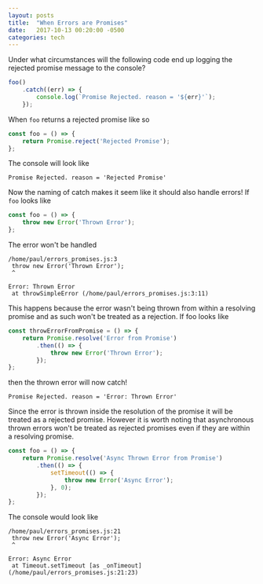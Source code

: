 ```yaml
---
layout: posts
title:  "When Errors are Promises"
date:   2017-10-13 00:20:00 -0500
categories: tech
---
```

Under what circumstances will the following code end up logging the rejected promise message to the console?
```javascript
foo()
    .catch((err) => {
        console.log(`Promise Rejected. reason = '${err}'`);
    });
```
When `foo` returns a rejected promise like so

```javascript
const foo = () => {
    return Promise.reject('Rejected Promise');
};
```

The console will look like
```
Promise Rejected. reason = 'Rejected Promise'
```
Now the naming of catch makes it seem like it should also handle errors! If `foo` looks like

```javascript
const foo = () => {
    throw new Error('Thrown Error');
};
```

The error won't be handled

```
/home/paul/errors_promises.js:3
 throw new Error('Thrown Error');
 ^

Error: Thrown Error
 at throwSimpleError (/home/paul/errors_promises.js:3:11)
```

This happens because the error wasn't being thrown from within a resolving promise and as such won't be treated as a rejection. If foo looks like

```javascript
const throwErrorFromPromise = () => {
    return Promise.resolve('Error from Promise')
        .then(() => {
            throw new Error('Thrown Error');
        });
};

```
then the thrown error will now catch!

```
Promise Rejected. reason = 'Error: Thrown Error'
```

Since the error is thrown inside the resolution of the promise it will be treated as a rejected promise. However it is worth noting that asynchronous thrown errors won't be treated as rejected promises even if they are within a resolving promise.

```javascript
const foo = () => {
    return Promise.resolve('Async Thrown Error from Promise')
        .then(() => {
            setTimeout(() => {
                throw new Error('Async Error');
            }, 0);
        });
};
```

The console would look like
```
/home/paul/errors_promises.js:21
 throw new Error('Async Error');
 ^

Error: Async Error
 at Timeout.setTimeout [as _onTimeout] (/home/paul/errors_promises.js:21:23)
 ```